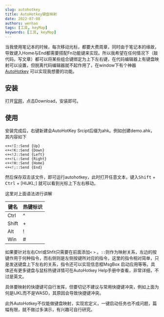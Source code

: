 ```yaml
---
slug: autohotkey
title: AutoHotkey键盘映射
date: 2022-07-08
authors: wenhao
tags: [工具, keyMap]
keywords: [工具, keyMap]
---
```


当我使用笔记本的时候，每次移动光标，都要大费周章，同时由于笔记本的缘故，导致键入Home与End都需要搭配Fn功能键来实现。所以我希望在任何情况下（敲代码，写文章）都可以将某些组合键绑定为上下左右键，在代码编辑器上有键盘映射可以设置，但脱离代码编辑器就不起作用了，在window下有个神器 [AutoHotkey](https://www.autohotkey.com/) 可以实现我想要的功能。

<!-- truncate -->

## 安装

打开[官网](https://www.autohotkey.com/)，点击Download，安装即可。

## 使用

安装完成后，右键新建会AutoHotKey Srcipt后缀为ahk。例如创建demo.ahk，其内容如下

```ahk
<+<!I::Send {Up} 
<+<!K::Send {Down} 
<+<!J::Send {Left} 
<+<!L::Send {Right} 
<+<!H::Send {Home} 
<+<!;::Send {End} 
```

然后保存双击该文件，即可运行autohotkey，此时打开任意文本，键入<kbd>Shift</kbd> + <kbd>Ctrl</kbd> + [HIJKL;] 就可以看到光标上下左右移动。

这里对上面语法进行讲解

| 键名  | 热键标识 |
| ----- | -------- |
| Ctrl  | ^        |
| Shift | +        |
| Alt   | !        |
| Win   | #        |

如果要针对左右Ctrl或Shfit只需要在前面添加`<` `>` 。`::`则作为映射关系，左边的按键作用于何种指令，而右侧则是左侧按键所对应的指令，这里的指令相对简单，只是发送键盘上下左右的关系，指令还可以实现信息框MsgBox 启动应用等等。具体还有更多键盘与鼠标热键详情可在AutoHotkey Help手册中查看，非常详细，不过是英文。

具体要映射的快捷键可自行发挥，但要切记不建议与常用快捷键冲突，例如上面为何是IJKL而不是WASD，其原因会导致快捷键冲突。

此外AutoHotkey不仅能做键盘映射，实现宏定义，一键启动任务也不成问题，篇幅有限，就不做过多演示，有兴趣可自行研究。



